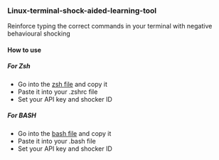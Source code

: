 ### Linux-terminal-shock-aided-learning-tool
Reinforce typing the correct commands in your terminal with negative behavioural shocking
#### How to use
##### For Zsh
- Go into the [zsh file](https://github.com/Arxari/Linux-terminal-shock-aided-learning-tool/blob/main/zsh) and copy it
- Paste it into your .zshrc file
- Set your API key and shocker ID
##### For BASH
- Go into the [bash file](https://github.com/Arxari/Linux-terminal-shock-aided-learning-tool/blob/main/bash) and copy it
- Paste it into your .bash file
- Set your API key and shocker ID
